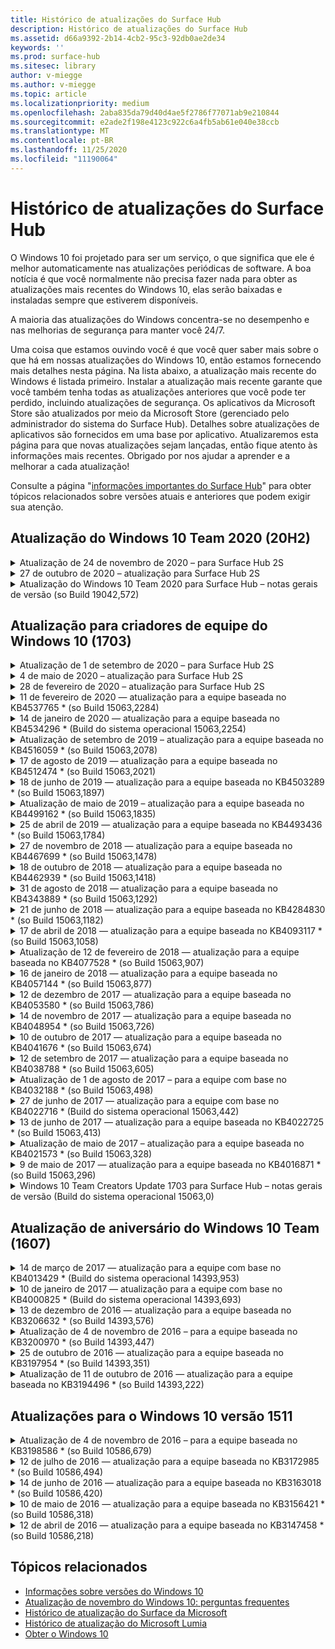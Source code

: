 ```yaml
---
title: Histórico de atualizações do Surface Hub
description: Histórico de atualizações do Surface Hub
ms.assetid: d66a9392-2b14-4cb2-95c3-92db0ae2de34
keywords: ''
ms.prod: surface-hub
ms.sitesec: library
author: v-miegge
ms.author: v-miegge
ms.topic: article
ms.localizationpriority: medium
ms.openlocfilehash: 2aba835da79d40d4ae5f2786f77071ab9e210844
ms.sourcegitcommit: e2ade2f198e4123c922c6a4fb5ab61e040e38ccb
ms.translationtype: MT
ms.contentlocale: pt-BR
ms.lasthandoff: 11/25/2020
ms.locfileid: "11190064"
---
```

# Histórico de atualizações do Surface Hub

O Windows 10 foi projetado para ser um serviço, o que significa que ele é melhor automaticamente nas atualizações periódicas de software. A boa notícia é que você normalmente não precisa fazer nada para obter as atualizações mais recentes do Windows 10, elas serão baixadas e instaladas sempre que estiverem disponíveis.

A maioria das atualizações do Windows concentra-se no desempenho e nas melhorias de segurança para manter você 24/7.

Uma coisa que estamos ouvindo você é que você quer saber mais sobre o que há em nossas atualizações do Windows 10, então estamos fornecendo mais detalhes nesta página. Na lista abaixo, a atualização mais recente do Windows é listada primeiro. Instalar a atualização mais recente garante que você também tenha todas as atualizações anteriores que você pode ter perdido, incluindo atualizações de segurança. Os aplicativos da Microsoft Store são atualizados por meio da Microsoft Store (gerenciado pelo administrador do sistema do Surface Hub). Detalhes sobre atualizações de aplicativos são fornecidos em uma base por aplicativo.
Atualizaremos esta página para que novas atualizações sejam lançadas, então fique atento às informações mais recentes. Obrigado por nos ajudar a aprender e a melhorar a cada atualização!

Consulte a página "[informações importantes do Surface Hub](https://support.microsoft.com/products/surface-devices/surface-hub)" para obter tópicos relacionados sobre versões atuais e anteriores que podem exigir sua atenção.

## Atualização do Windows 10 Team 2020 (20H2)

<details>
<summary>Atualização de 24 de novembro de 2020 – para Surface Hub 2S</summary>

Esta atualização é específica para o Surface Hub 2S e fornece as atualizações de driver e firmware descritas abaixo:

* Atualização do firmware SMC do Surface-3.91.139.0
  * Melhorar a confiabilidade em espera conectada.
* Atualização do firmware do Surface Touch-3.91.139.0
  * Melhorar a resposta de toque em modo de espera conectado.
* Atualização do firmware de áudio de Surface USB-3.91.139.0
* Atualização do firmware da caneta Surface-3.91.139.0
</details>

<details>
<summary>27 de outubro de 2020 – atualização para Surface Hub 2S</summary>

Esta atualização é específica para o Surface Hub 2S e fornece as atualizações de driver e firmware descritas abaixo:

* Atualização do firmware do agregador do sistema Surface-4.14.139.0
* Atualização UEFI de Surface-694.3386.768.0
</details>

<details>
<summary>Atualização do Windows 10 Team 2020 para Surface Hub – notas gerais de versão (so Build 19042,572)</summary>

Essa atualização para o Surface Hub inclui melhorias de qualidade e correções de segurança. As atualizações de chave do Surface Hub, ainda não descritas no [histórico de atualização do Windows 10](https://support.microsoft.com/help/4581839/windows-10-update-history), são observadas na página "[novidades da atualização do windows 10 Team 2020](https://docs.microsoft.com/surface-hub/surface-hub-2020-update-whats-new)".

Consulte a página "[instalar o Windows 10 Team 2020 Update](https://docs.microsoft.com/surface-hub/surface-hub-2020-update)" para obter mais informações sobre a disponibilidade de atualização por região, método de distribuição e tipo de dispositivo.
</details>

## Atualização para criadores de equipe do Windows 10 (1703)

<details>
<summary>Atualização de 1 de setembro de 2020 – para Surface Hub 2S</summary>

Esta atualização é específica para o Surface Hub 2S e fornece as atualizações de driver e firmware descritas abaixo:

* Atualização do firmware SMC do Surface-1.177.139.0
  * Aprimora os cenários de reparo de campo.
* Atualização do firmware do SSD Surface-5.14.139.0
  * Melhora a estabilidade do sistema.
* Driver do hub serial da superfície-9.40.139.0
  * Melhora a estabilidade do sistema.
</details>

<details>
<summary>4 de maio de 2020 – atualização para Surface Hub 2S</summary>

Esta atualização é específica para o Surface Hub 2S e fornece as atualizações de driver e firmware descritas abaixo:

* Driver de áudio USB Surface-15.3.6.0
  * Melhora o desempenho de áudio direcional.
* Driver de áudio de vídeo Intel (R)-10.27.0.5
  * Melhora os cenários de compartilhamento de tela.
* Driver de gráficos Intel (R)-26.20.100.7263
  * Melhora a estabilidade do sistema.
* Driver do sistema Surface-1.7.139.0
  * Melhora a estabilidade do sistema.
* Atualização do firmware SMC do Surface-1.176.139.0
  * Melhora a estabilidade do sistema.
</details>

<details>
<summary>28 de fevereiro de 2020 – atualização para Surface Hub 2S</summary>

Esta atualização é específica para o Surface Hub 2S e fornece as atualizações de driver e firmware descritas abaixo:

* Driver de integração de superfície-13.46.139.0 
  * Melhora os cenários de brilho da tela.
* Driver da interface do mecanismo de Gerenciamento Intel (R)-1914.12.0.1256
  * Melhora a estabilidade do sistema.
* Atualização do firmware SMC do Surface-1.161.139.0
  * Melhora o desempenho da bateria da caneta.
* Atualização UEFI de Surface-694.2938.768.0
  * Melhora a estabilidade do sistema.
</details>

<details>
<summary>11 de fevereiro de 2020 — atualização para a equipe baseada no KB4537765 * (so Build 15063,2284)</summary>

Essa atualização para o Surface Hub inclui melhorias de qualidade e correções de segurança. As atualizações de chave do Surface Hub, ainda não descritas no [histórico de atualização do Windows 10](https://support.microsoft.com/help/4018124/windows-10-update-history), incluem:

* Resolve um problema em que o Hub 2S não pode ser ouvido bem por outros participantes durante as chamadas do Skype for Business.
* Melhora a confiabilidade de alguns cenários de uso de linguagem DPE, Hebraico e DPE no Surface Hub.

Consulte o guia de [Administração do Surface Hub](https://docs.microsoft.com/surface-hub/) para habilitar/desabilitar recursos e serviços do dispositivo.
*[KB4537765](https://support.microsoft.com/help/4537765)
</details>

<details>
<summary>14 de janeiro de 2020 — atualização para a equipe baseada no KB4534296 * (Build do sistema operacional 15063,2254)</summary>

Essa atualização para o Surface Hub inclui melhorias de qualidade e correções de segurança. As atualizações de chave do Surface Hub, ainda não descritas no [histórico de atualização do Windows 10](https://support.microsoft.com/help/4018124/windows-10-update-history), incluem:

* Aborda um problema com a coleta de logs para o Microsoft Surface Hub 2S.

Consulte o guia de [Administração do Surface Hub](https://docs.microsoft.com/surface-hub/) para habilitar/desabilitar recursos e serviços do dispositivo.
*[KB4534296](https://support.microsoft.com/help/4534296)
</details>

<details>
<summary>Atualização de setembro de 2019 – atualização para a equipe baseada no KB4516059 * (so Build 15063,2078)</summary>

Essa atualização para o Surface Hub inclui melhorias de qualidade e correções de segurança. As atualizações de chave do Surface Hub, ainda não descritas no [histórico de atualização do Windows 10](https://support.microsoft.com/help/4018124/windows-10-update-history), incluem:

 * Atualize a página de configurações de recuperação do Surface Hub 2S para refletir com precisão as opções de recuperação.
 * Atualize a tela de boas-vindas do Surface Hub 2S para melhorar a reconhecível do dispositivo.
 * Foi corrigido um problema com o plano de fundo do Shell da equipe do Windows exibido incorretamente.
 * Foi corrigido um problema com a persistência do layout do menu iniciar quando configurado usando a política do MDM.
 * Correção de um problema no Microsoft Edge que ocorre ao navegar por alguns sites internos.
 * Correção de um problema no Skype for Business que ocorre durante a apresentação no modo de tela inteira.

Consulte o guia de [Administração do Surface Hub](https://docs.microsoft.com/surface-hub/) para habilitar/desabilitar recursos e serviços do dispositivo.
*[KB4503289](https://support.microsoft.com/help/4503289)
</details>

<details>
<summary>17 de agosto de 2019 — atualização para a equipe baseada no KB4512474 * (so Build 15063,2021)</summary>

Essa atualização para o Surface Hub inclui melhorias de qualidade e correções de segurança. As atualizações de chave do Surface Hub, ainda não descritas no [histórico de atualização do Windows 10](https://support.microsoft.com/help/4018124/windows-10-update-history), incluem:

 * Garante a saída de vídeo no Hub 2S padrão para o modo "Duplicar".
 * Melhora a confiabilidade para alguns cenários de uso do idioma árabe no Surface Hub.

Consulte o guia de [Administração do Surface Hub](https://docs.microsoft.com/surface-hub/) para habilitar/desabilitar recursos e serviços do dispositivo.
*[KB4503289](https://support.microsoft.com/help/4503289)
 </details>

<details>
<summary>18 de junho de 2019 — atualização para a equipe baseada no KB4503289 * (so Build 15063,1897)</summary>

Essa atualização para o Surface Hub inclui melhorias de qualidade e correções de segurança. As atualizações de chave do Surface Hub, ainda não descritas no [histórico de atualização do Windows 10](https://support.microsoft.com/help/4018124/windows-10-update-history), incluem:

* Trata de um problema que impede um usuário de entrar em um dispositivo Hub de Surface da Microsoft com uma conta do Azure Active Directory. Esse problema ocorre porque uma sessão anterior não foi encerrada com êxito.
* Adiciona suporte para conexões TLS 1,2 a provedores de identidade e troca em cenários de configuração de conta de dispositivo.
* Correções para melhorar a confiabilidade do aplicativo de diagnóstico de hardware no Hub 2S. 
* Correção para melhorar a consistência da experiência de configuração de primeira execução no Hub 2S. 

Consulte o guia de [Administração do Surface Hub](https://docs.microsoft.com/surface-hub/) para habilitar/desabilitar recursos e serviços do dispositivo.
*[KB4503289](https://support.microsoft.com/help/4503289)
</details>

<details>
<summary>Atualização de maio de 2019 – atualização para a equipe baseada no KB4499162 * (so Build 15063,1835)</summary>

Essa atualização para o Surface Hub inclui melhorias de qualidade e correções de segurança. As atualizações de chave do Surface Hub, ainda não descritas no [histórico de atualização do Windows 10](https://support.microsoft.com/help/4018124/windows-10-update-history), incluem:

* Garante que os usuários do Surface Hub não sejam solicitados a inserir credenciais de proxy após a habilitação do recurso "usar credenciais de conta de dispositivo".
* Resolve um problema em que as conexões do Skype falham periodicamente porque o áudio/vídeo não está usando o proxy correto.
* Adiciona suporte para o TLS 1,2 no Skype for Business.
* Resolve uma falha de conexão SIP no cliente Skype quando o servidor do Skype tem TLS 1,0 ou TLS 1,1 desabilitado.

Consulte o guia de [Administração do Surface Hub](https://docs.microsoft.com/surface-hub/) para habilitar/desabilitar recursos e serviços do dispositivo.
*[KB4499162](https://support.microsoft.com/help/4499162)
</details>

<details>
<summary>25 de abril de 2019 — atualização para a equipe baseada no KB4493436 * (so Build 15063,1784)</summary>

Essa atualização para o Surface Hub inclui melhorias de qualidade e correções de segurança. As atualizações de chave do Surface Hub, ainda não descritas no [histórico de atualização do Windows 10](https://support.microsoft.com/help/4018124/windows-10-update-history), incluem:

* Resolve o problema de sincronização de áudio e vídeo com alguns dispositivos USB conectados ao Surface Hub.

Consulte o guia de [Administração do Surface Hub](https://docs.microsoft.com/surface-hub/) para habilitar/desabilitar recursos e serviços do dispositivo.
*[KB4493436](https://support.microsoft.com/help/4493436)
</details>

<details>
<summary>27 de novembro de 2018 — atualização para a equipe baseada no KB4467699 * (so Build 15063,1478)</summary>

Essa atualização para o Surface Hub inclui melhorias de qualidade e correções de segurança. As atualizações de chave do Surface Hub, ainda não descritas no [histórico de atualização do Windows 10](https://support.microsoft.com/help/4018124/windows-10-update-history), incluem:

* Trata de um problema que impede que alguns usuários Signing-In "minhas reuniões e arquivos".

Consulte o guia de [Administração do Surface Hub](https://docs.microsoft.com/surface-hub/) para habilitar/desabilitar recursos e serviços do dispositivo.
*[KBKB4467699](https://support.microsoft.com/help/KB4467699)
</details>

<details>
<summary>18 de outubro de 2018 — atualização para a equipe baseada no KB4462939 * (so Build 15063,1418)</summary>

Essa atualização para o Surface Hub inclui melhorias de qualidade e correções de segurança. As atualizações de chave do Surface Hub, ainda não descritas no [histórico de atualização do Windows 10](https://support.microsoft.com/help/4018124/windows-10-update-history), incluem:

* Correções do Skype for Business: 
  * Resolve o problema de conexão do Skype for Business ao sair do estado de suspensão
  * Resolve o problema de conexão de rede do Skype for Business, quando o dispositivo está conectado à Internet
  * Resolve o Skype for Business falha ao procurar usuários do diretório
* Resolve o problema em que o Hub relata erroneamente "sem conexão com a Internet" em ambientes de proxy corporativos.
* Implementou um recurso que permite aos clientes entrar em uma nova experiência de quadro de comunicações.

Consulte o guia de [Administração do Surface Hub](https://docs.microsoft.com/surface-hub/) para habilitar/desabilitar recursos e serviços do dispositivo.
*[KB4462939](https://support.microsoft.com/help/4462939)
</details>

<details>
<summary>31 de agosto de 2018 — atualização para a equipe baseada no KB4343889 * (so Build 15063,1292)</summary>

Essa atualização para o Surface Hub inclui melhorias de qualidade e correções de segurança. As atualizações de chave do Surface Hub, ainda não descritas no [histórico de atualização do Windows 10](https://support.microsoft.com/help/4018124/windows-10-update-history), incluem:

* Adiciona suporte para o Microsoft Teams
* Resolve o problema de gerenciamento de tarefas com o registro do Intune
* Permite que os administradores desabilitem mensagens instantâneas e serviços de email para o Hub
* Correções de bugs adicionais e melhorias de confiabilidade do aplicativo Surface Hub Skype for Business

Consulte o guia de [Administração do Surface Hub](https://docs.microsoft.com/surface-hub/) para habilitar/desabilitar recursos e serviços do dispositivo.
*[KB4343889](https://support.microsoft.com/help/4343889)
</details>

<details>
<summary>21 de junho de 2018 — atualização para a equipe baseada no KB4284830 * (so Build 15063,1182)</summary>

Essa atualização para o Surface Hub inclui melhorias de qualidade e correções de segurança. As atualizações de chave do Surface Hub, ainda não descritas no [histórico de atualização do Windows 10](https://support.microsoft.com/help/4018124/windows-10-update-history), incluem:

* Alteração de telemetria em suporte a requisitos do RGPD na EMEA

Consulte o guia de [Administração do Surface Hub](https://docs.microsoft.com/surface-hub/) para habilitar/desabilitar recursos e serviços do dispositivo.
*[KB4284830](https://support.microsoft.com/help/KB4284830)
</details>

<details>
<summary>17 de abril de 2018 — atualização para a equipe baseada no KB4093117 * (so Build 15063,1058)</summary>

Essa atualização para o Surface Hub inclui melhorias de qualidade e correções de segurança. As atualizações de chave do Surface Hub, ainda não descritas no [histórico de atualização do Windows 10](https://support.microsoft.com/help/4018124/windows-10-update-history), incluem:

* Resolve um problema de projeção com fio
* Habilita a atualização em massa para determinadas políticas de MDM (gerenciamento de dispositivo móvel)
* Resolve o problema da discagem telefônica com chamadas internacionais
* Resolve o problema de resolução da imagem quando 2 hubs de superfície entram na mesma reunião
* Resolve o erro de tratamento de certificado do OMS (Operations Management Suite)
* Trata de um problema de segurança durante a limpeza no final de uma sessão
* Corrige o problema de Miracast quando o Surface Hub é especificado para os canais de 149 a 165
  * Os canais 149 a 165 continuarão inutilizáveis na Europa, Japão ou Israel devido a normas governamentais regionais

Consulte o guia de [Administração do Surface Hub](https://docs.microsoft.com/surface-hub/) para habilitar/desabilitar recursos e serviços do dispositivo.
*[KB4093117](https://support.microsoft.com/help/4093117)
</details>

<details>
<summary>Atualização de 12 de fevereiro de 2018 — atualização para a equipe baseada no KB4077528 * (so Build 15063,907)</summary>

Essa atualização para o Surface Hub inclui melhorias de qualidade e correções de segurança. As atualizações de chave do Surface Hub, ainda não descritas no [histórico de atualização do Windows 10](https://support.microsoft.com/help/4018124/windows-10-update-history), incluem:

* Problema resolvido em que as configurações de MDM não estavam sendo aplicadas corretamente
* Processo de limpeza aprimorado

Consulte o guia de [Administração do Surface Hub](https://docs.microsoft.com/surface-hub/) para habilitar/desabilitar recursos e serviços do dispositivo.
*[KB4077528](https://support.microsoft.com/help/4077528)
</details>

<details>
<summary>16 de janeiro de 2018 — atualização para a equipe baseada no KB4057144 * (so Build 15063,877)</summary>

Essa atualização para o Surface Hub inclui melhorias de qualidade e correções de segurança. As atualizações de chave do Surface Hub, ainda não descritas no [histórico de atualização do Windows 10](https://support.microsoft.com/help/4018124/windows-10-update-history), incluem:

* Adiciona a capacidade de gerenciar o layout do bloco do menu iniciar via MDM
* Correção de bug do MDM na configuração de rotação da senha

Consulte o guia de [Administração do Surface Hub](https://docs.microsoft.com/surface-hub/) para habilitar/desabilitar recursos e serviços do dispositivo.
*[KB4057144](https://support.microsoft.com/help/4057144)
</details>

<details>
<summary>12 de dezembro de 2017 — atualização para a equipe baseada no KB4053580 * (so Build 15063,786)</summary>

Essa atualização para o Surface Hub inclui melhorias de qualidade e correções de segurança. As atualizações de chave do Surface Hub, ainda não descritas no [histórico de atualização do Windows 10](https://support.microsoft.com/help/4018124/windows-10-update-history), incluem:

* Resolve flashes de vídeo de câmera (em divisão ou cintilação) durante chamadas do Skype for Business
* Resolve o problema de ID de SSD do centro de notificações

Consulte o guia de [Administração do Surface Hub](https://docs.microsoft.com/surface-hub/) para habilitar/desabilitar recursos e serviços do dispositivo.
*[KB4053580](https://support.microsoft.com/help/4053580)
</details>

<details>
<summary>14 de novembro de 2017 — atualização para a equipe baseada no KB4048954 * (so Build 15063,726)</summary>

Essa atualização para o Surface Hub inclui melhorias de qualidade e correções de segurança. As atualizações de chave do Surface Hub, ainda não descritas no [histórico de atualização do Windows 10](https://support.microsoft.com/help/4018124/windows-10-update-history), incluem:

* Atualização de recursos que permite aos clientes habilitar a autenticação de rede com fio 802.1 x usando a política MDM.
* Uma atualização de recursos que permite que os usuários selecionem dinamicamente um aplicativo de sua preferência ao abrir um arquivo.
* Correção que garante que a limpeza da sessão final remova completamente todas as conexões entre a conta do usuário e o dispositivo.
* Correção de desempenho que melhora o tempo de limpeza e o tempo de conexão Miracast.
* Introduz a fácil utilização de autenticação durante as reuniões do Hock.
* Correção que garante que os componentes do serviço usem o mesmo proxy que está configurado no dispositivo.
* Reduz e mais completamente protege a telemetria transmitida pelo dispositivo, reduzindo a utilização da largura de banda.
* Habilita um recurso que permite que os usuários forneçam comentários à Microsoft após concluir uma reunião.

Consulte o guia de [Administração do Surface Hub](https://docs.microsoft.com/surface-hub/) para habilitar/desabilitar recursos e serviços do dispositivo.
*[KB4048954](https://support.microsoft.com/help/4048954)
</details>

<details>
<summary>10 de outubro de 2017 — atualização para a equipe baseada no KB4041676 * (so Build 15063,674)</summary>

Essa atualização para o Surface Hub inclui melhorias de qualidade e correções de segurança. As atualizações de chave do Surface Hub, ainda não descritas no [histórico de atualização do Windows 10](https://support.microsoft.com/help/4018124/windows-10-update-history), incluem:

* Skype for Business
  * Resolve o problema que requer uma reinicialização do dispositivo quando retomada da suspensão.
  * Corrige problemas em que os contatos externos não foram resolvidos por meio da conta do Hub do Skype online.
* PowerPoint
  * Corrige problemas em que algumas apresentações do PowerPoint não projetariam no Hub.
* Geral
  * Correção para resolver o problema em que a porta USB não pôde ser desativada pelo administrador do sistema.

*[KB4041676](https://support.microsoft.com/help/4041676)
</details>

<details>
<summary>12 de setembro de 2017 — atualização para a equipe baseada no KB4038788 * (so Build 15063,605) </summary>

Essa atualização para o Surface Hub inclui melhorias de qualidade e correções de segurança. As atualizações de chave do Surface Hub, ainda não descritas no [histórico de atualização do Windows 10](https://support.microsoft.com/help/4018124/windows-10-update-history), incluem:

* Segurança
  * Resolve o problema com o BitLocker quando o dispositivo é ativado do repouso.
* Geral
  * Reduz a frequência/a quantidade de telemetria da integridade do dispositivo, melhorando o desempenho do sistema.
  * Corrige um problema que impede que o dispositivo colete logs do sistema.

*[KB4038788](https://support.microsoft.com/help/4038788)
</details>

<details>
<summary>Atualização de 1 de agosto de 2017 – para a equipe com base no KB4032188 * (so Build 15063,498)</summary>

* Skype for Business 
  * Resolve o problema do Skype for Business Sign-In, que exigia tentativas ou reinicialização do sistema.
  * Resolve o tempo de reunião do Skype for Business exibido incorretamente.
  * Correções para melhorar a confiabilidade do Skype for Business no Surface Hub.

*[KB4032188](https://support.microsoft.com/help/4032188)
</details>

<details>
<summary>27 de junho de 2017 — atualização para a equipe com base no KB4022716 * (Build do sistema operacional 15063,442)</summary>

Essa atualização para o Surface Hub inclui melhorias de qualidade e correções de segurança. As atualizações de chave do Surface Hub, ainda não descritas no [histórico de atualização do Windows 10](https://support.microsoft.com/help/4018124/windows-10-update-history), incluem:

* Endereço o driver NVIDIA trava que pode precisar de um "Surface Hub para desligar o 84", o que exige uma reinicialização manual.
* Corrigido um problema em que alguns aplicativos falham ao iniciar em um "Surface Hub do 84".

*[KB4022716](https://support.microsoft.com/help/4022716)
</details>

<details>
<summary>13 de junho de 2017 — atualização para a equipe baseada no KB4022725 * (so Build 15063,413)</summary>

Essa atualização para o Surface Hub inclui melhorias de qualidade e correções de segurança. As atualizações de chave do Surface Hub, ainda não descritas no [histórico de atualização do Windows 10](https://support.microsoft.com/help/4018124/windows-10-update-history), incluem:

* Geral
  * Problemas de queda de tinta de caneta resolvido com canetas
  * Problema resolvido causando tempo estendido para a reunião de "limpeza"

*[KB4022725](https://support.microsoft.com/help/4022725)
</details>

<details>
<summary>Atualização de maio de 2017 – atualização para a equipe baseada no KB4021573 * (so Build 15063,328)</summary>

Essa atualização para o Surface Hub inclui melhorias de qualidade e correções de segurança. As atualizações de chave do Surface Hub, ainda não descritas no [histórico de atualização do Windows 10](https://support.microsoft.com/help/4018124/windows-10-update-history), incluem:

* Geral
  * Problema resolvido com a retenção de configuração de proxy durante o problema de atualização

*[KB4021573](https://support.microsoft.com/help/4021573)
</details>

<details>
<summary>9 de maio de 2017 — atualização para a equipe baseada no KB4016871 * (so Build 15063,296)</summary>

Essa atualização para o Surface Hub inclui melhorias de qualidade e correções de segurança. As atualizações de chave do Surface Hub, ainda não descritas no [histórico de atualização do Windows 10](https://support.microsoft.com/help/4018124/windows-10-update-history), incluem:

* Geral
  * Problema de ciclo de ativação/suspensão resolvido
  * Solucionou vários problemas de redefinição e recuperação
  * Problema na guia histórico de atualizações endereçada
  * Problema de inicialização do serviço Miracast resolvido
* Aplicativos
  * Erro de atualização do pacote do aplicativo fixo

*[KB4016871](https://support.microsoft.com/help/4016871)
</details>

<details>
<summary>Windows 10 Team Creators Update 1703 para Surface Hub – notas gerais de versão (Build do sistema operacional 15063,0)</summary>

Essa atualização para o Surface Hub inclui melhorias de qualidade e correções de segurança. As atualizações de chave do Surface Hub, ainda não descritas no [histórico de atualização do Windows 10](https://support.microsoft.com/help/4018124/windows-10-update-history), incluem:

* Evolução da experiência de tela grande 
  * Melhorou o carrossel da reunião em bem-vindo e iniciar
  * Participar de reuniões e encerrar a sessão diretamente do menu iniciar
  * Os aplicativos podem utilizar mais a tela durante uma sessão
  * Controles do Skype simplificados
  * Mecanismos aprimorados para fornecer comentários
* Acessar meu conteúdo pessoal *
  * Logon único pessoal de Welcome ou Start
  * Participar de reuniões e encerrar a sessão diretamente do menu iniciar
  * Acessar arquivos pessoais por meio do OneDrive for Business diretamente do início
  * Entrada com participantes preenchida previamente
  * Fluxos de autenticação simplificados com o aplicativo "autenticador" * *
* Gerenciamento & a implantação 
  * Experiência de OOBE simplificada por meio do provisionamento em massa
  * Serviço de recuperação de dispositivo baseado em nuvem
  * Suporte a certificado de cliente corporativo
  * Suporte aprimorado a credenciais de proxy
  * Suporte à configuração de QoS (qualidade de serviço)/Improved do Skype
  * Capacidade adicionada para definir o volume do dispositivo padrão nas configurações
  * Suporte aprimorado a MDM para [configurações](https://docs.microsoft.com/surface-hub/remote-surface-hub-management) do Surface Hub
* Segurança aprimorada 
  * Capacidade adicional de restringir unidades USB ao BitLocker somente
  * Capacidade adicionada para desabilitar portas USB via MDM
  * Capacidade adicional de desabilitar a funcionalidade "retomar sessão" no tempo limite
  * Adição de suporte a 802.1 x com fio
* Áudio e projeção
  * Aprimoramentos de áudio Dolby "palestrante humano"
  * Sons "com toque de caneta" reduzidos ao usar a caneta durante chamadas do Skype for Business
  * Suporte adicionado para conexões de infraestrutura Miracast
* Confiabilidade e correções de desempenho
  * Solucionou vários problemas de redefinição e recuperação
  * Problema de autenticação do Exchange Hub de Surface resolvido ao usar certificados de cliente
  * Maior Wi-Fi conexão de rede e estabilidade de credenciais
  * Problemas de sincronização e Popção de áudio Miracast corrigidos durante a reprodução de vídeo
  * Configuração incluída para desabilitar o comportamento da conexão automática

* O recurso de entrada única requer o uso do Office365 e do OneDrive for Business * * consulte o guia do administrador para obter requisitos de serviço

</details>

## Atualização de aniversário do Windows 10 Team (1607)

<details>
<summary>14 de março de 2017 — atualização para a equipe com base no KB4013429 * (Build do sistema operacional 14393,953)</summary>

Essa atualização para o Surface Hub inclui melhorias de qualidade e correções de segurança. As atualizações de chave do Surface Hub, ainda não descritas no [histórico de atualização do Windows 10](https://support.microsoft.com/help/4018124/windows-10-update-history), incluem:

* Geral
  * Correção de segurança do explorador de arquivos para impedir a navegação para locais de arquivos restritos
* Skype for Business
  * Correção da latência do endereço durante o compartilhamento de tela remoto baseado na área de trabalho

*[KB4013429](https://support.microsoft.com/help/4013429)
</details>

<details>
<summary>10 de janeiro de 2017 — atualização para a equipe com base no KB4000825 * (Build do sistema operacional 14393,693)</summary>

Essa atualização para o Surface Hub inclui melhorias de qualidade e correções de segurança. As atualizações de chave do Surface Hub, ainda não descritas no [histórico de atualização do Windows 10](https://support.microsoft.com/help/4018124/windows-10-update-history), incluem:

* Seleção habilitada de layouts de teclado do 106/109 para uso com teclados japoneses físicos

*[KB4000825](https://support.microsoft.com/help/4000825)
</details>

<details>
<summary>13 de dezembro de 2016 — atualização para a equipe baseada no KB3206632 * (so Build 14393,576)</summary>

Essa atualização para o Surface Hub inclui melhorias de qualidade e correções de segurança. As atualizações de chave do Surface Hub, ainda não descritas no [histórico de atualização do Windows 10](https://support.microsoft.com/help/4018124/windows-10-update-history), incluem:

* Resolve o problema de distorção de áudio de conexão com fio

*[KB3206632](https://support.microsoft.com/help/3206632)
</details>

<details>
<summary>Atualização de 4 de novembro de 2016 – para a equipe baseada no KB3200970 * (so Build 14393,447)</summary>

Esta atualização para a atualização de aniversário do Windows 10 Team (versão 1607) para Surface Hub inclui melhorias de qualidade e correções de segurança. As atualizações de chave do Surface Hub, ainda não descritas no [histórico de atualização do Windows 10](https://support.microsoft.com/help/4018124/windows-10-update-history), incluem:

* Correções de bugs do Skype for Business para melhorar a confiabilidade

*[KB3200970](https://support.microsoft.com/help/3200970)
</details>

<details>
<summary>25 de outubro de 2016 — atualização para a equipe baseada no KB3197954 * (so Build 14393,351)</summary>

Essa atualização para o Surface Hub inclui melhorias de qualidade e correções de segurança. As atualizações de chave do Surface Hub, ainda não descritas no [histórico de atualização do Windows 10](https://support.microsoft.com/help/4018124/windows-10-update-history), incluem:

* Habilitando o novo recurso de repouso no sistema operacional e BIOS para reduzir o consumo de energia do Surface Hub e melhorar a confiabilidade a longo prazo
* Geral
  * Resolve cenários em que o teclado virtual às vezes não é exibido
  * Resolve o deslocamento do aplicativo do whiteboard que ocasionalmente ocorre ao abrir a reunião agendada
  * Resolve problemas que impediram que os administradores alterem a senha de administrador local após a redefinição do dispositivo.
  * Problema na resolução da mudança do BIOS com rastreamento da barra de status durante a reinicialização do dispositivo
  * Atualização de UEFI para resolver problemas de reinicialização

*[KB3197954](https://support.microsoft.com/help/3197954)
</details>

<details>
<summary>Atualização de 11 de outubro de 2016 — atualização para a equipe baseada no KB3194496 * (so Build 14393,222)</summary>

Esta atualização traz a atualização de aniversário de equipe do Windows 10 para o Surface Hub e inclui melhorias de qualidade e correções de segurança. (Seu dispositivo estará executando o Windows 10 versão 1607 depois que ele for instalado.) As atualizações de chave do Surface Hub, ainda não descritas no [histórico de atualização do Windows 10](https://support.microsoft.com/help/4018124/windows-10-update-history), incluem:

* Skype for Business
  * Melhorias de desempenho ao ingressar em reuniões, incluindo problemas ao ingressar em uma reunião usando contas federadas
  * O suporte ao compartilhamento de tela baseado em vídeo (VBSS) agora está disponível no Skype for Business para Surface Hub
  * Desconexão resolvida após 5 minutos de um problema de tempo ocioso
  * Problema de compartilhamento de tela Hub e Hub Skype resolvido
  * Melhorias no vídeo do Skype, incluindo:
    * Perda de vídeo durante a reunião com vários apresentadores de vídeo
    * Corte de vídeo durante chamadas
    * Vídeo de chamada de saída não está sendo exibido para outros participantes
  * Problema endereçado com erro de entrada UPN
  * Problema resolvido com o teclado de discagem durante o uso de chamadas de protocolo SIP (Session Initiation Protocol)
* Quadro de Comunicações
  * Agora o usuário pode salvar e cancelar sessões do quadro de comunicações usando o serviço online do OneDrive (por meio da funcionalidade de compartilhamento)
  * Quadro de comunicações de lançamento aprimorado ao remover a caneta do Dock
* Aplicativos
  * Aplicativo OneDrive pré-instalado, para acessar seus arquivos pessoais e de trabalho
  * Aplicativo fotos pré-instaladas para ver fotos e vídeo
  * Aplicativo PowerBI pré-instalado para exibir painéis
  * Os aplicativos do Office – Word, Excel, PowerPoint – todos habilitados para tinta
  * O Edge no Surface Hub agora é compatível com sites baseados no flash
* Geral
  * Seleção de dispositivo de áudio habilitado (para hubs de superfície conectados usando dispositivos de áudio externos)
  * Suporte habilitado para HDCP no conector de saída DisplayPort
  * A interface do usuário do sistema muda para as configurações de otimização de usabilidade (consulte os [guias de usuário e administradores](https://www.microsoft.com/surface/support/surface-hub) para obter detalhes adicionais)
  * Correções de bugs e otimizações de desempenho para acelerar o fluxo de entrada do Azure Active Directory
  * Melhorou significativamente o tempo necessário para redefinir e restaurar o Surface Hub
  * A interface do usuário do Windows Defender foi adicionada nas configurações
  * Toque aprimorado do UX para começar
  * Suporte habilitado para uma projeção sem fio maior do que 1080p via Miracast, em dispositivos com suporte
  * Foi resolvido "não há conexão com a Internet" e "os compromissos podem estar desatualizados" os Estados de notificação falso do lançamento
  * Confiabilidade aprimorada do teclado virtual
  * Suporte adicional para a criação de pacotes de provisionamento do Surface Hub usando o Windows Imaging & Configuration designer (ICD) e a solução aprimorada de monitoramento do Surface Hub no OMS (Operations Management Suite)

*[KB3194496](https://support.microsoft.com/help/3194496)
</details>

## Atualizações para o Windows 10 versão 1511

<details>
<summary>Atualização de 4 de novembro de 2016 – para a equipe baseada no KB3198586 * (so Build 10586,679)</summary>

Esta atualização para a equipe do Windows 10 (versão 1511) para o Surface Hub inclui melhorias de qualidade e correções de segurança descritas no [histórico de atualização do Windows 10](https://support.microsoft.com/help/4018124/windows-10-update-history). Não há itens específicos do Surface Hub nesta atualização.

*[KB3198586](https://support.microsoft.com/help/3198586)
</details>

<details>
<summary>12 de julho de 2016 — atualização para a equipe baseada no KB3172985 * (so Build 10586,494)</summary>

Esta atualização inclui melhorias de qualidade e correções de segurança. Nenhum novo recurso do sistema operacional está sendo apresentado nesta atualização. As principais alterações específicas do Surface Hub (aquelas ainda não incluídas no [histórico de atualizações do Windows 10](https://support.microsoft.com/help/4018124/windows-10-update-history)) incluem:

* Correção de um problema que causou a falha do sistema do Windows
* Correção de um problema que causou falhas repetidas de borda
* Correção de um problema ao causar falhas no serviço de pré-desligamento
* Problema corrigido em que alguns dados do aplicativo não foram removidos corretamente após uma sessão
* Driver do Broadcom para NFC atualizado para melhorar o desempenho da NFC
* Driver Marvell Wi-Fi atualizado para melhorar o desempenho Miracast
* Driver Nvidia atualizado para corrigir um erro de exibição no qual 84 "os dispositivos Surface Hub mostram o conteúdo esmaecido ou difuso
* Vários problemas do Skype for Business corrigidos, incluindo: 
  * Problema que fez com que o Skype for Business se desconecte durante reuniões
  * Problema em que os usuários não conseguem ingressar em reuniões quando o organizador da reunião estava em uma configuração federada
  * Habilitando o compartilhamento de aplicativos do Skype for Business
  * Problema que causava falha no aplicativo do Skype
* Adicionou uma solicitação em "configurações" para informar aos usuários que o sistema operacional pode ficar corrompido se a reinicialização do dispositivo for interrompida antes da conclusão

*[KB3172985](https://support.microsoft.com/help/3172985)
</details>

<details>
<summary>14 de junho de 2016 — atualização para a equipe baseada no KB3163018 * (so Build 10586,420)</summary>

Essa atualização para o Surface Hub inclui melhorias de qualidade e correções de segurança. Nenhum novo recurso do sistema operacional está sendo apresentado nesta atualização. As atualizações de chave do Surface Hub, ainda não descritas no [histórico de atualização do Windows 10](https://support.microsoft.com/help/4018124/windows-10-update-history), incluem:

* Lançamento restrito. Consulte 12 de julho de 2016 – [KB3172985](https://support.microsoft.com/en-us/help/3172985) (Build do sistema operacional 10586,494) para obter detalhes do pacote específico do Surface Hub

*[KB3163018](https://support.microsoft.com/help/3163018)
</details>

<details>
<summary>10 de maio de 2016 — atualização para a equipe baseada no KB3156421 * (so Build 10586,318)</summary>

Essa atualização para o Surface Hub inclui melhorias de qualidade e correções de segurança. Nenhum novo recurso do sistema operacional está sendo apresentado nesta atualização. As atualizações de chave do Surface Hub, ainda não descritas no [histórico de atualização do Windows 10](https://support.microsoft.com/help/4018124/windows-10-update-history), incluem:

* Correção de um problema que impedia a instalação de determinados aplicativos da loja (OneDrive)
* Correção de um problema que fazia com que a entrada por toque parasse de responder em aplicativos

*[KB3156421](https://support.microsoft.com/help/3156421)
</details>

<details>
<summary>12 de abril de 2016 — atualização para a equipe baseada no KB3147458 * (so Build 10586,218)</summary>

Essa atualização para o Surface Hub inclui melhorias de qualidade e correções de segurança. Nenhum novo recurso do sistema operacional está sendo apresentado nesta atualização. As atualizações de chave do Surface Hub, ainda não descritas no [histórico de atualização do Windows 10](https://support.microsoft.com/help/4018124/windows-10-update-history), incluem:

* Correção de um problema em que o nível de volume não foi corretamente redefinido entre as sessões

*[KB3147458](https://support.microsoft.com/help/3147458)
</details>

## Tópicos relacionados

* [Informações sobre versões do Windows 10](https://go.microsoft.com/fwlink/p/?LinkId=724328)
* [Atualização de novembro do Windows 10: perguntas frequentes](https://windows.microsoft.com/windows-10/windows-update-faq)
* [Histórico de atualização do Surface da Microsoft](https://go.microsoft.com/fwlink/p/?LinkId=724327)
* [Histórico de atualização do Microsoft Lumia](https://go.microsoft.com/fwlink/p/?LinkId=785968)
* [Obter o Windows 10](https://go.microsoft.com/fwlink/p/?LinkId=616447)
